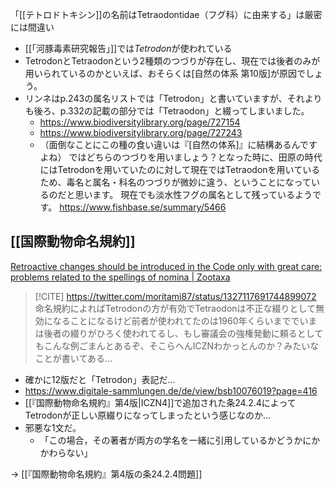  「[[テトロドトキシン]]の名前はTetraodontidae（フグ科）に由来する」は厳密には間違い
 - [[「河豚毒素研究報告」]]では*Tetrodon*が使われている
 - TetrodonとTetraodonという2種類のつづりが存在し、現在では後者のみが用いられているのかといえば、おそらくは[自然の体系 第10版]が原因でしょう。
 - リンネはp.243の属名リストでは「Tetrodon」と書いていますが、それよりも後ろ、p.332の記載の部分では「Tetraodon」と綴ってしまいました。
     - https://www.biodiversitylibrary.org/page/727154
     - https://www.biodiversitylibrary.org/page/727243
     - （面倒なことにこの種の食い違いは『[自然の体系]』に結構あるんですよね）
ではどちらのつづりを用いましょう？となった時に、田原の時代にはTetrodonを用いていたのに対して現在ではTetraodonを用いているため、毒名と属名・科名のつづりが微妙に違う、ということになっているのだと思います。
現在でも淡水性フグの属名として残っているようです。
https://www.fishbase.se/summary/5466


## [[国際動物命名規約]]

[Retroactive changes should be introduced in the Code only with great care: problems related to the spellings of nomina | Zootaxa](https://doi.org/10.11646/zootaxa.2426.1.1)

> [!CITE] https://twitter.com/moritami87/status/1327117691744899072
> 命名規約によればTetrodonの方が有効でTetraodonは不正な綴りとして無効になることになるけど前者が使われてたのは1960年くらいまででいまは後者の綴りがひろく使われてるし、もし審議会の強権発動に頼るとしてもこんな例ごまんとあるぞ、そこらへんICZNわかっとんのか？みたいなことが書いてある…

- 確かに12版だと「Tetrodon」表記だ…
- https://www.digitale-sammlungen.de/de/view/bsb10076019?page=416
- [[『国際動物命名規約』第4版|ICZN4]]で追加された条24.2.4によってTetrodonが正しい原綴りになってしまったという感じなのか…
- 邪悪な1文だ。
    - 「この場合，その著者が両方の学名を一緒に引用しているかどうかにかかわらない」

→ [[『国際動物命名規約』第4版の条24.2.4問題]]